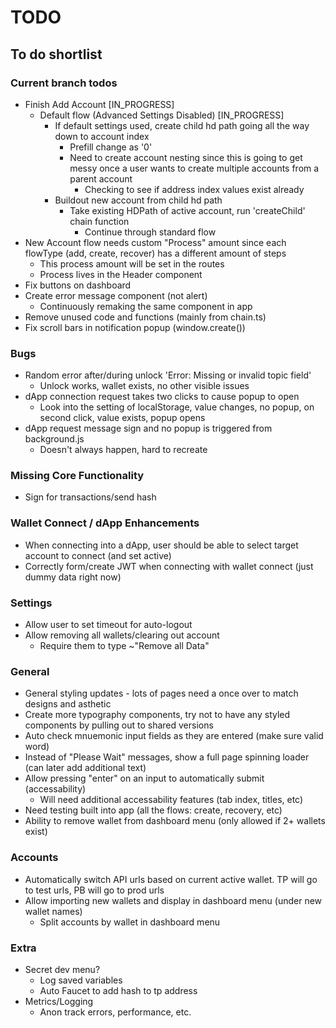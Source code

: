 # TODO
## To do shortlist

### Current branch todos
* Finish Add Account [IN_PROGRESS]
  - Default flow (Advanced Settings Disabled) [IN_PROGRESS]
    - If default settings used, create child hd path going all the way down to account index
      - Prefill change as '0'
      - Need to create account nesting since this is going to get messy once a user wants to create multiple accounts from a parent account
        - Checking to see if address index values exist already
    - Buildout new account from child hd path
      - Take existing HDPath of active account, run 'createChild' chain function
        - Continue through standard flow
* New Account flow needs custom "Process" amount since each flowType (add, create, recover) has a different amount of steps
  - This process amount will be set in the routes
  - Process lives in the Header component
* Fix buttons on dashboard
* Create error message component (not alert)
  - Continuously remaking the same component in app
* Remove unused code and functions (mainly from chain.ts)
* Fix scroll bars in notification popup (window.create())

### Bugs
* Random error after/during unlock 'Error: Missing or invalid topic field'
  - Unlock works, wallet exists, no other visible issues
* dApp connection request takes two clicks to cause popup to open 
  - Look into the setting of localStorage, value changes, no popup, on second click, value exists, popup opens
* dApp request message sign and no popup is triggered from background.js
  - Doesn't always happen, hard to recreate

### Missing Core Functionality
* Sign for transactions/send hash

### Wallet Connect / dApp Enhancements
* When connecting into a dApp, user should be able to select target account to connect (and set active)
* Correctly form/create JWT when connecting with wallet connect (just dummy data right now)

### Settings
* Allow user to set timeout for auto-logout
* Allow removing all wallets/clearing out account
  - Require them to type ~"Remove all Data"

### General
* General styling updates - lots of pages need a once over to match designs and asthetic
* Create more typography components, try not to have any styled components by pulling out to shared versions
* Auto check mnuemonic input fields as they are entered (make sure valid word)
* Instead of "Please Wait" messages, show a full page spinning loader (can later add additional text)
* Allow pressing "enter" on an input to automatically submit (accessability)
  - Will need additional accessability features (tab index, titles, etc)
* Need testing built into app (all the flows: create, recovery, etc)
* Ability to remove wallet from dashboard menu (only allowed if 2+ wallets exist)

### Accounts
* Automatically switch API urls based on current active wallet.  TP will go to test urls, PB will go to prod urls
* Allow importing new wallets and display in dashboard menu (under new wallet names)
  - Split accounts by wallet in dashboard menu

### Extra
* Secret dev menu?
  - Log saved variables
  - Auto Faucet to add hash to tp address
* Metrics/Logging
  - Anon track errors, performance, etc.